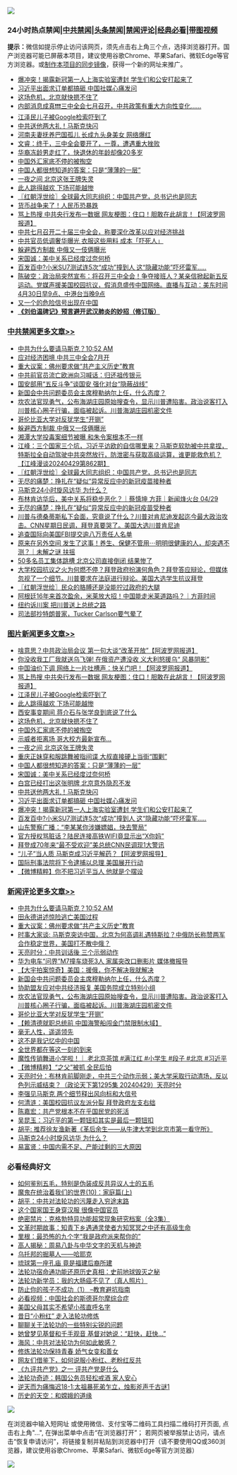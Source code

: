 ![](https://raw.githubusercontent.com/jsvpn/jsproxy/dev/64photo/fqnews-qr.jpg)

<div id="tt">
<h3>24小时热点禁闻|<a href="#%E4%B8%AD%E5%85%B1%E7%A6%81%E9%97%BB%E6%9B%B4%E5%A4%9A%E6%96%87%E7%AB%A0">中共禁闻</a>|<a href="#%E5%9B%BE%E7%89%87%E6%96%B0%E9%97%BB%E6%9B%B4%E5%A4%9A%E6%96%87%E7%AB%A0">头条禁闻</a>|<a href="#%E6%96%B0%E9%97%BB%E8%AF%84%E8%AE%BA%E6%9B%B4%E5%A4%9A%E6%96%87%E7%AB%A0">禁闻评论|<a href="#%E5%BF%85%E7%9C%8B%E7%BB%8F%E5%85%B8%E5%A5%BD%E6%96%87">经典必看</a>|<a href="https://9290254.xyz/3" target="_blank">带图视频</a></h3>
<div><b>提示：</b>微信如提示停止访问该网页，须先点击右上角三个点，选择浏览器打开。国产浏览器可能已屏蔽本项目，建议使用谷歌Chrome、苹果Safari、微软Edge等官方浏览器。或<a href="%E5%88%B6%E4%BD%9Cgit%E7%A6%81%E9%97%BB%E9%95%9C%E5%83%8F.md">制作本项目的同步镜像</a>，获得一个新的网址来推广。</div>
<ul>

<li><a href="/topimagenews/20240430/2030588.md">爆冲突！揭露新冠第一人上海实验室遭封 学生们和公安打起来了</a></li>
<li><a href="/topimagenews/20240430/2030610.md">习近平出面求订单都搞砸 中国社媒心痛发问</a></li>
<li><a href="/topimagenews/20240430/2030706.md">这场危机，北京就快摁不住了</a></li>
<li><a href="/sohnews/20240430/2030855.md">内部消息成真❗️❗️❗️三中全会七月召开，中共政策有重大方向性变化……</a></li>
<li><a href="/topimagenews/20240430/2030711.md">江泽民儿子被Google检索吓到了</a></li>
<li><a href="/topimagenews/20240430/2030611.md">中共送他两大礼！马斯克快闪</a></li>
<li><a href="/cnnews/20240430/2030600.md">河南夫妻抚养巴国孤儿 长成九头身美女 网络爆红</a></li>
<li><a href="/sohnews/20240430/2030828.md">文睿：终于，三中全会要开了，一尊，遭遇重大挫败</a></li>
<li><a href="/cnnews/20240430/2030614.md">华裔冻龄男走红了，快退休的年龄却像20多岁</a></li>
<li><a href="/topimagenews/20240430/2030698.md">中国外汇家底不停的被掏空</a></li>
<li><a href="/topimagenews/20240430/2030662.md">中国人都很想知道的答案：只是“薄薄的一层”</a></li>
<li><a href="/topimagenews/20240430/2030696.md">一夜之间 北京这张王牌失灵</a></li>
<li><a href="/topimagenews/20240430/2030710.md">此人跳得越欢 下场可能越惨</a></li>
<li><a href="/cbnews/20240430/2030705.md">〖红朝浮世绘〗全球最大同志组织：中国共产党，总书记也是同志</a></li>
<li><a href="/finance/20240430/2030845.md">货币战争来了！人民币恐暴跌</a></li>
<li><a href="/topimagenews/20240430/2030741.md">骂上热搜 中共央行发布一数据 网友梗图：住口！胆敢在此胡言！【阿波罗网报道】</a></li>
<li><a href="/headline/20240430/2030890.md">中共七月召开二十届三中全会，称要深化改革以应对经济挑战</a></li>
<li><a href="/baitai/20240430/2030846.md">中共官员低调奢华曝光 衣服这些用料 成本「吓死人」</a></li>
<li><a href="/cbnews/20240430/2030779.md">躲避西方制裁 中俄又一伎俩曝光</a></li>
<li><a href="/topimagenews/20240430/2030632.md">宋国诚：美中关系已经度过奈何桥</a></li>
<li><a href="/topimagenews/20240430/2030583.md">百发百中?小米SU7测试连5次“成功”撞到人 这“隐藏功能”吓坏雷军…..</a></li>
<li><a href="/sohnews/20240430/2030853.md">陈破空：政治局突然宣布：将召开三中全会！争夺接班人？某亲信掀起新五反运动。党媒声援美国校园抗议，假消息盛传中国网络。直播与互动：美东时间4月30日早9点、中港台当晚9点</a></li>
<li><a href="/worldnews/20240430/2030780.md">又一个的危险信号出现在中国</a></li>
<li><b><a href="/comments/20200207/1272816.md" target="_blank">《刘伯温碑记》预言避开武汉肺炎的妙招（修订版）</a></b></li>
</ul>
</div>

<div class="catlist">
<h3><a href="/cbnews/" target="_blank">中共禁闻</a><span><a href="/cbnews/" target="_blank" rel="nofollow">更多文章>></a></span></h3>
<ul>
<li><a href="/comments/20240501/2030957.md" target="_blank">中共为什么要请马斯克？10:52 AM</a></li>
<li><a href="/cbnews/20240501/2030946.md" target="_blank">应对经济困境 中共三中全会7月开</a></li>
<li><a href="/comments/20240430/2030930.md" target="_blank">重大议案：佛州要求做“共产主义历史”教育</a></li>
<li><a href="/cbnews/20240430/2030917.md" target="_blank">中共前官员流亡欧洲向习喊话：归还祖传银元</a></li>
<li><a href="/cbnews/20240430/2030899.md" target="_blank">国安部用“五反斗争”谈国安 强化对台“隐蔽战线”</a></li>
<li><a href="/comments/20240430/2030867.md" target="_blank">新国会中共问题委员会主席穆勒纳尔上任，什么态度？</a></li>
<li><a href="/comments/20240430/2030854.md" target="_blank">坎农法官现勇气，公布海湖庄园原始搜查令，显示川普遭陷害。政治说客打入川普核心圈子行骗，面临被起诉。川普海湖庄园机密文件</a></li>
<li><a href="/comments/20240430/2030831.md" target="_blank">哥伦比亚大学对反犹学生“开铡”</a></li>
<li><a href="/cbnews/20240430/2030779.md" target="_blank">躲避西方制裁 中俄又一伎俩曝光</a></li>
<li><a href="/cbnews/20240430/2030761.md" target="_blank">湘潭大学投毒案细节被曝 和朱令案根本不一样</a></li>
<li><a href="/cbnews/20240430/2030718.md" target="_blank">江峰：三个国家三个坑，习近平访欧的自信哪里来？马斯克软肋被中共拿捏，特斯拉全自动驾驶中共突然放行，防泄密与获取高级运算，谁更能救危机？【江峰漫谈20240429第862期】</a></li>
<li><a href="/cbnews/20240430/2030705.md" target="_blank">〖红朝浮世绘〗全球最大同志组织：中国共产党，总书记也是同志</a></li>
<li><a href="/cbnews/20240430/2030704.md" target="_blank">无尽的痛楚：挣扎在“疑似”异常反应中的新冠疫苗接种者</a></li>
<li><a href="/comments/20240430/2030633.md" target="_blank">马斯克24小时旋风访华 为什么？</a></li>
<li><a href="/comments/20240430/2030605.md" target="_blank">布林肯访华后，美中关系将稳步恶化？｜蔡慎坤 方菲｜新闻烽火台 04/29</a></li>
<li><a href="/cbnews/20240430/2030585.md" target="_blank">无尽的痛楚：挣扎在“疑似”异常反应中的新冠疫苗受种者</a></li>
<li><a href="/comments/20240430/2030550.md" target="_blank">川普与德桑蒂斯私下会面，究竟说了什么？川普对肯尼迪发起迄今最大政治攻击。CNN星期日民调，拜登真要哭了。美国大选川普肯尼迪</a></li>
<li><a href="/cbnews/20240430/2030544.md" target="_blank">追查国际向美国FBI提交逾八万责任人名单</a></li>
<li><a href="/comments/20240429/2030403.md" target="_blank">原来在另外空间 发生了这事！养生、保健不管用⋯明明很健康的人，却突遇不测？｜未解之谜 扶摇</a></li>
<li><a href="/cbnews/20240429/2030333.md" target="_blank">50多名员工集体跳槽 北京公司直接倒闭 结果惨了</a></li>
<li><a href="/comments/20240429/2030306.md" target="_blank">大学校园抗议之火为何燃不停？拜登政府扮演何角色？拜登答应辩论，但媒体忽视了一个细节。川普要求在法庭进行辩论。美国大选学生抗议拜登</a></li>
<li><a href="/cbnews/20240429/2030271.md" target="_blank">〖红朝浮世绘〗民众的胳膊还是没能拧过政府的大腿</a></li>
<li><a href="/comments/20240429/2030260.md" target="_blank">阿根廷16年来首次盈余，米莱放大招！中国能走米莱道路吗？｜方菲时间</a></li>
<li><a href="/comments/20240429/2030254.md" target="_blank">纽约诉川案 把川普送上总统之路</a></li>
<li><a href="/comments/20240429/2030243.md" target="_blank">司法部抄特朗普家，Tucker Carlson要气晕了</a></li>

</ul>
</div>
<div class="catlist">
<h3><a href="/topimagenews/" target="_blank">图片新闻</a><span><a href="/topimagenews/" target="_blank" rel="nofollow">更多文章>></a></span></h3>
<ul>
<li><a href="/topimagenews/20240501/2030960.md" target="_blank">啥意思？中共政治局会议 第一句大谈“改革开放”【阿波罗网报道】</a></li>
<li><a href="/topimagenews/20240501/2030954.md" target="_blank">你没收我工厂我就送乌飞弹! 在俄资产遭没收 义大利怒援乌“ 风暴阴影”</a></li>
<li><a href="/topimagenews/20240430/2030914.md" target="_blank">中国油价下调 网络上一片吐槽声：快关门吧！【阿波罗网报道】</a></li>
<li><a href="/topimagenews/20240430/2030741.md" target="_blank">骂上热搜 中共央行发布一数据 网友梗图：住口！胆敢在此胡言！【阿波罗网报道】</a></li>
<li><a href="/topimagenews/20240430/2030711.md" target="_blank">江泽民儿子被Google检索吓到了</a></li>
<li><a href="/topimagenews/20240430/2030710.md" target="_blank">此人跳得越欢 下场可能越惨</a></li>
<li><a href="/topimagenews/20240430/2030709.md" target="_blank">西安事变期间 蒋介石与张学良到底说了什么</a></li>
<li><a href="/topimagenews/20240430/2030706.md" target="_blank">这场危机，北京就快摁不住了</a></li>
<li><a href="/topimagenews/20240430/2030698.md" target="_blank">中国外汇家底不停的被掏空</a></li>
<li><a href="/topimagenews/20240430/2030697.md" target="_blank">示威者拒离场 哥大校方最新宣布…</a></li>
<li><a href="/topimagenews/20240430/2030696.md" target="_blank">一夜之间 北京这张王牌失灵</a></li>
<li><a href="/topimagenews/20240430/2030682.md" target="_blank">重庆正妹穿和服跳舞被指间谍 大叔直接硬上当街“围剿”</a></li>
<li><a href="/topimagenews/20240430/2030662.md" target="_blank">中国人都很想知道的答案：只是“薄薄的一层”</a></li>
<li><a href="/topimagenews/20240430/2030632.md" target="_blank">宋国诚：美中关系已经度过奈何桥</a></li>
<li><a href="/topimagenews/20240430/2030631.md" target="_blank">白宫已经打出这张明牌 北京意外隐忍不发</a></li>
<li><a href="/topimagenews/20240430/2030611.md" target="_blank">中共送他两大礼！马斯克快闪</a></li>
<li><a href="/topimagenews/20240430/2030610.md" target="_blank">习近平出面求订单都搞砸 中国社媒心痛发问</a></li>
<li><a href="/topimagenews/20240430/2030588.md" target="_blank">爆冲突！揭露新冠第一人上海实验室遭封 学生们和公安打起来了</a></li>
<li><a href="/topimagenews/20240430/2030583.md" target="_blank">百发百中?小米SU7测试连5次“成功”撞到人 这“隐藏功能”吓坏雷军…..</a></li>
<li><a href="/topimagenews/20240429/2030444.md" target="_blank">山东警察广播：“李某某你涉嫌嫖娼，快去警局”</a></li>
<li><a href="/topimagenews/20240429/2030356.md" target="_blank">官方授权骂脏话？陆民连接高铁WIFI竟显示出“X你妈”</a></li>
<li><a href="/topimagenews/20240429/2030355.md" target="_blank">拜登成70年来“最不受欢迎”美总统CNN民调现1大警讯</a></li>
<li><a href="/topimagenews/20240429/2030351.md" target="_blank">“儿子”当人质 马斯克成习近平解药？【阿波罗网报导】</a></li>
<li><a href="/topimagenews/20240429/2030332.md" target="_blank">国际刑事法院将下令逮捕以总理 美国展开行动</a></li>
<li><a href="/topimagenews/20240429/2030318.md" target="_blank">【微博精粹】你不把习近平当人 他就是个摆设</a></li>

</ul>
</div>
<div class="catlist">
<h3><a href="/comments/" target="_blank">新闻评论</a><span><a href="/comments/" target="_blank" rel="nofollow">更多文章>></a></span></h3>
<ul>
<li><a href="/comments/20240501/2030957.md" target="_blank">中共为什么要请马斯克？10:52 AM</a></li>
<li><a href="/comments/20240430/2030932.md" target="_blank">田永德讲述惊险逃亡美国过程</a></li>
<li><a href="/comments/20240430/2030930.md" target="_blank">重大议案：佛州要求做“共产主义历史”教育</a></li>
<li><a href="/comments/20240430/2030915.md" target="_blank">时事大家谈: 马斯克突访中国，北京为何高调礼遇特斯拉？中俄防长称赞两军合作稳定世界，美国打不散中俄？</a></li>
<li><a href="/comments/20240430/2030913.md" target="_blank">天亮时分：中共训话後 三个示弱动作</a></li>
<li><a href="/comments/20240430/2030881.md" target="_blank">华为电车“问界”M7撞车烧死3人 家属突改口删影片 媒体撤报导</a></li>
<li><a href="/comments/20240430/2030880.md" target="_blank">【大宇拍案惊奇】美国：援俄，你不解决我就解决</a></li>
<li><a href="/comments/20240430/2030867.md" target="_blank">新国会中共问题委员会主席穆勒纳尔上任，什么态度？</a></li>
<li><a href="/comments/20240430/2030864.md" target="_blank">协助盟友应对中共经济报复 美国务院成立特别小组</a></li>
<li><a href="/comments/20240430/2030854.md" target="_blank">坎农法官现勇气，公布海湖庄园原始搜查令，显示川普遭陷害。政治说客打入川普核心圈子行骗，面临被起诉。川普海湖庄园机密文件</a></li>
<li><a href="/comments/20240430/2030831.md" target="_blank">哥伦比亚大学对反犹学生“开铡”</a></li>
<li><a href="/comments/20240430/2030790.md" target="_blank">【赖清德就职总统前 中国海警船闯金门禁限制水域】</a></li>
<li><a href="/comments/20240430/2030781.md" target="_blank">毫无人性，遥遥领先</a></li>
<li><a href="/comments/20240430/2030766.md" target="_blank">这不是我记忆中的中国</a></li>
<li><a href="/comments/20240430/2030707.md" target="_blank">全世界都在等这一刻的到来</a></li>
<li><a href="/comments/20240430/2030695.md" target="_blank">魔性传销舞进小学啦！｜ 老北京茶馆 #满江红 #小学生 #段子 #北京 #习近平</a></li>
<li><a href="/comments/20240430/2030665.md" target="_blank">【微博精粹】“之父”被抓 全民后怕</a></li>
<li><a href="/comments/20240430/2030657.md" target="_blank">天亮时分：布林肯前脚刚走，中共三个动作示弱；美大学采取行动清场，反以色列示威结束？（政论天下第1295集 20240429）天亮时分</a></li>
<li><a href="/comments/20240430/2030639.md" target="_blank">李强见马斯克 两个细节释出风向标和大信号</a></li>
<li><a href="/comments/20240430/2030638.md" target="_blank">何清涟：美国校园抗议左派分裂 拜登政府左支右绌</a></li>
<li><a href="/comments/20240430/2030637.md" target="_blank">陈嘉宏：共产党根本不在乎国民党的死活</a></li>
<li><a href="/comments/20240430/2030636.md" target="_blank">吴昆玉：习近平的第一颗钮扣其实是最后一颗钮扣</a></li>
<li><a href="/comments/20240430/2030635.md" target="_blank">胡平: 推荐徐友渔新著《革后余生——从牛津大学到北京市第一看守所》</a></li>
<li><a href="/comments/20240430/2030633.md" target="_blank">马斯克24小时旋风访华 为什么？</a></li>
<li><a href="/comments/20240430/2030622.md" target="_blank">易富贤：中国内需不足、产能过剩的三大原因</a></li>

</ul>
</div>

<div class="catlist">
<h3>必看经典好文</h3>
<ul>
<li><a href="/comments/20221120/1813928.md" target="_blank">如何鉴别五毛，特别是伪装成反共异议人士的五毛</a></li>
<li><a href="/topimagenews/20180529/950153.md" target="_blank">魔鬼在统治着我们的世界(10)：家庭篇(上)</a></li>
<li><a href="/cbnews/20200720/1363328.md" target="_blank">胡平：中共对法轮功的污蔑走入穷途末路</a></li>
<li><a href="/bannedvideo/20220606/1742248.md" target="_blank">这个国家国王身穿汉服 很像中国官员</a></li>
<li><a href="/comments/20200705/783265.md" target="_blank">绝密禁片：克格勃特异功能超常现象研究档案（全3集）</a></li>
<li><a href="/comments/20200308/1290079.md" target="_blank">文革时期故事：知青下乡遇通灵使者方知冥冥之中还有高级生命</a></li>
<li><a href="/lifebaike/20210115/1468011.md" target="_blank">里根：最恐怖的九个字“我是政府派来帮你的”</a></li>
<li><a href="/aomi/history/20170924/831575.md" target="_blank">高人揭秘：周易八卦与中华文字的天机与神迹</a></li>
<li><a href="/lifebaike/20210815/1606781.md" target="_blank">乌托邦的掘墓人——哈耶克</a></li>
<li><a href="/bannedvideo/20220418/1720873.md" target="_blank">琉球第一座孔庙 竟是福建后裔所建</a></li>
<li><a href="/tculture/20121025/73069.md" target="_blank">法轮功宿命通功能还原历史真相：史前地球毁灭之秘</a></li>
<li><a href="/comments/20210905/1619324.md" target="_blank">法轮功新学员：我的大肠癌不见了（真人照片）</a></li>
<li><a href="/lifebaike/20230916/1934424.md" target="_blank">防止你的孩子不成功（1） &#8211;教育避坑指南</a></li>
<li><a href="/comments/20200806/1375443.md" target="_blank">必看视频：中国社会的斯德哥尔摩综合症</a></li>
<li><a href="/comments/20240123/1991594.md" target="_blank">美国父母其实不希望小孩直呼名字</a></li>
<li><a href="/cbnews/20211123/1656425.md" target="_blank">昔日“小粉红” 走入法轮功修炼</a></li>
<li><a href="/comments/20190417/1114875.md" target="_blank">聊聊关于法轮功的一些特别尖锐的问题</a></li>
<li><a href="/cnnews/20210420/1529760.md" target="_blank">她曾梦见基督和千手观音 基督对她说：“赶快，赶快…”</a></li>
<li><a href="/comments/20191218/1228234.md" target="_blank">海风：中共对法轮功为何如此敏感？</a></li>
<li><a href="/cbnews/20210720/1590052.md" target="_blank">修炼法轮功保持青春 娇气女变和善女</a></li>
<li><a href="/comments/20200712/1359630.md" target="_blank">网友们借鉴下，如何说服小粉红、老粉红反共</a></li>
<li><a href="/bookonline/20131116/201056.md" target="_blank">《九评共产党》之一 评共产党是什么</a></li>
<li><a href="/comments/20220710/1756469.md" target="_blank">法轮功奇迹：韩国公务员轻松戒酒 家人安心</a></li>
<li><a href="/tculture/20190304/1091068.md" target="_blank">逆天而为痛悔迟18-1:太祖暴死弟乍立，烛影斧声千古谜1</a></li>
<li><a href="/cbnews/20190219/1083302.md" target="_blank">历史的天空：和嫦娥的道缘</a></li>

</ul>
</div>

![](https://raw.githubusercontent.com/jsvpn/jsproxy/dev/64photo/fqnews-qr.jpg)

在浏览器中输入短网址 或使用微信、支付宝等二维码工具扫描二维码打开页面, 点击右上角"...", 在弹出菜单中点击“在浏览器打开”； 若网页被举报禁止访问，请点击“恢复申请访问”，将链接复制并粘贴到浏览器中打开（请不要使用QQ或360浏览器，建议使用谷歌Chrome、苹果Safari、微软Edge等官方浏览器）

![](https://raw.githubusercontent.com/jsvpn/jsproxy/dev/64photo/wx.jpg)